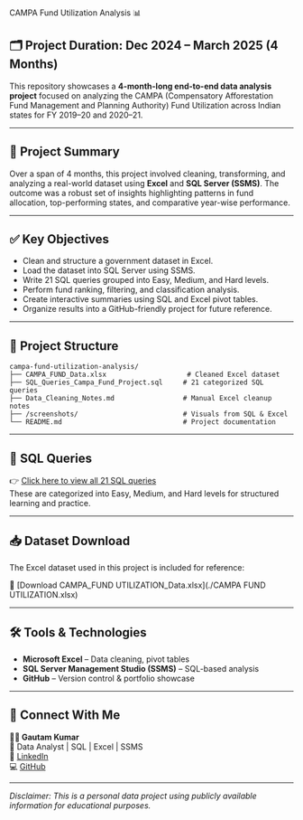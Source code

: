  CAMPA Fund Utilization Analysis 📊

## 🗂️ Project Duration: Dec 2024 – March 2025 (4 Months)

This repository showcases a **4-month-long end-to-end data analysis project** focused on analyzing the CAMPA (Compensatory Afforestation Fund Management and Planning Authority) Fund Utilization across Indian states for FY 2019–20 and 2020–21.

---

## 📌 Project Summary

Over a span of 4 months, this project involved cleaning, transforming, and analyzing a real-world dataset using **Excel** and **SQL Server (SSMS)**. The outcome was a robust set of insights highlighting patterns in fund allocation, top-performing states, and comparative year-wise performance.

---

## ✅ Key Objectives

- Clean and structure a government dataset in Excel.
- Load the dataset into SQL Server using SSMS.
- Write 21 SQL queries grouped into Easy, Medium, and Hard levels.
- Perform fund ranking, filtering, and classification analysis.
- Create interactive summaries using SQL and Excel pivot tables.
- Organize results into a GitHub-friendly project for future reference.

---

## 📂 Project Structure

```
campa-fund-utilization-analysis/
├── CAMPA_FUND_Data.xlsx                    # Cleaned Excel dataset
├── SQL_Queries_Campa_Fund_Project.sql     # 21 categorized SQL queries
├── Data_Cleaning_Notes.md                 # Manual Excel cleanup notes
├── /screenshots/                          # Visuals from SQL & Excel
└── README.md                              # Project documentation
```

---

## 🧾 SQL Queries

👉 [Click here to view all 21 SQL queries](./SQL_Queries_Campa_Fund_Project.sql)  
These are categorized into Easy, Medium, and Hard levels for structured learning and practice.

---

## 📥 Dataset Download

The Excel dataset used in this project is included for reference:

📂 [Download CAMPA_FUND UTILIZATION_Data.xlsx](./CAMPA FUND UTILIZATION.xlsx)

---

## 🛠️ Tools & Technologies

- **Microsoft Excel** – Data cleaning, pivot tables
- **SQL Server Management Studio (SSMS)** – SQL-based analysis
- **GitHub** – Version control & portfolio showcase

---

## 🔗 Connect With Me

**👨‍💻 Gautam Kumar**  
📍 Data Analyst | SQL | Excel | SSMS  
🔗 [LinkedIn](https://www.linkedin.com/in/YOUR_ID)  
💻 [GitHub](https://github.com/YOUR_ID)

---

*Disclaimer: This is a personal data project using publicly available information for educational purposes.*


